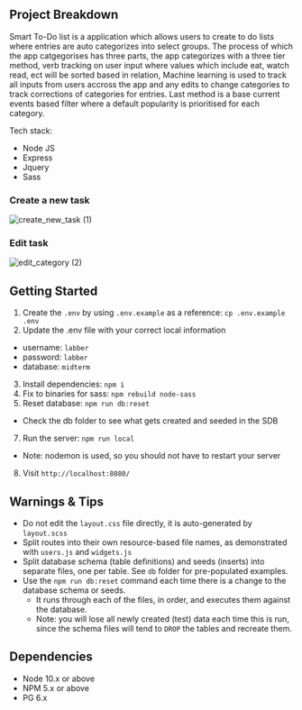 ## Project Breakdown

Smart To-Do list is a application which allows users to create to do lists where entries are auto categorizes into select groups. The process of which the app catgegorises has three parts, the app categorizes with a three tier method, verb tracking on user input where values which include eat, watch read, ect will be sorted based in relation, Machine learning is used to track all inputs from users accross the app and any edits to change categories to track corrections of categories for entries. Last method is a base current events based filter where a default popularity is prioritised for each category. 

Tech stack:
- Node JS
- Express
- Jquery
- Sass

### Create a new task
![create_new_task (1)](https://user-images.githubusercontent.com/44916074/132055409-2ba6d2d2-5ec6-4d85-8644-b04ff96a6a63.gif)


### Edit task
![edit_category (2)](https://user-images.githubusercontent.com/44916074/132060449-18536dd2-e9c1-4c96-a006-0afb17dcb595.gif)



## Getting Started

1. Create the `.env` by using `.env.example` as a reference: `cp .env.example .env`
2. Update the .env file with your correct local information 
  - username: `labber` 
  - password: `labber` 
  - database: `midterm`
3. Install dependencies: `npm i`
4. Fix to binaries for sass: `npm rebuild node-sass`
5. Reset database: `npm run db:reset`
  - Check the db folder to see what gets created and seeded in the SDB
7. Run the server: `npm run local`
  - Note: nodemon is used, so you should not have to restart your server
8. Visit `http://localhost:8080/`

## Warnings & Tips

- Do not edit the `layout.css` file directly, it is auto-generated by `layout.scss`
- Split routes into their own resource-based file names, as demonstrated with `users.js` and `widgets.js`
- Split database schema (table definitions) and seeds (inserts) into separate files, one per table. See `db` folder for pre-populated examples. 
- Use the `npm run db:reset` command each time there is a change to the database schema or seeds. 
  - It runs through each of the files, in order, and executes them against the database. 
  - Note: you will lose all newly created (test) data each time this is run, since the schema files will tend to `DROP` the tables and recreate them.

## Dependencies

- Node 10.x or above
- NPM 5.x or above
- PG 6.x
